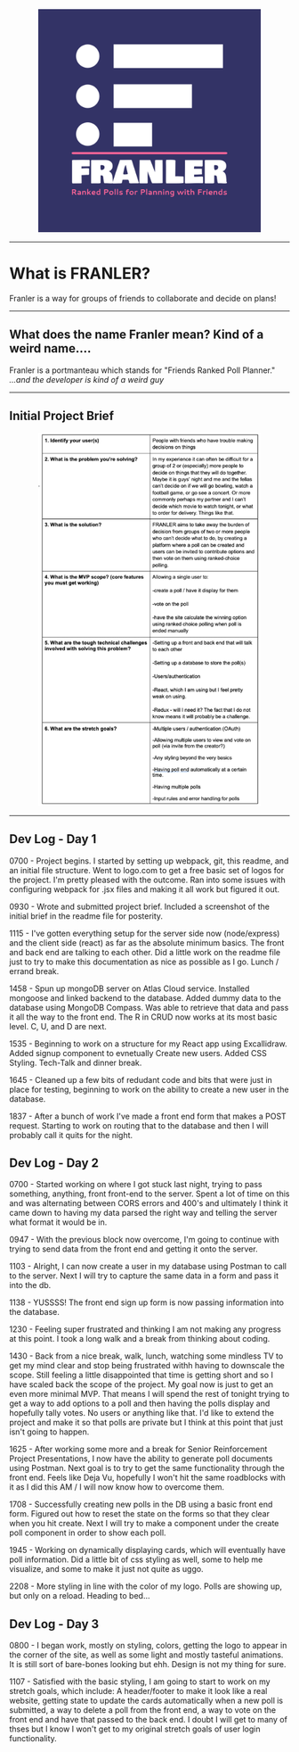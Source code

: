 <div align="center">
  <img src="https://raw.githubusercontent.com/jbhowat/franler/main/franler/assets/logo-color.png" alt="FRANLER" style="width:400px;"/>
</div>

---

# What is FRANLER?
Franler is a way for groups of friends to collaborate and decide on plans!

---
## What does the name Franler mean? Kind of a weird name....
Franler is a portmanteau which stands for "Friends Ranked Poll Planner." *...and the developer is kind of a weird guy*

---

## Initial Project Brief

<div align="center">
  <img src="https://raw.githubusercontent.com/jbhowat/franler/main/franler/assets/FRANLER%20-%20Initial%20Project%20Brief.png" alt="project brief table" style="width:400px;"/>
</div>

---

## Dev Log - Day 1

0700 - Project begins. I started by setting up webpack, git, this readme, and an initial file structure. Went to logo.com to get a free basic set of logos for the project. I'm pretty pleased with the outcome. Ran into some issues with configuring webpack for .jsx files and making it all work but figured it out.

0930 - Wrote and submitted project brief. Included a screenshot of the initial brief in the readme file for posterity.  

1115 - I've gotten everything setup for the server side now (node/express) and the client side (react) as far as the absolute minimum basics. The front and back end are talking to each other. Did a little work on the readme file just to try to make this documentation as nice as possible as I go. Lunch / errand break. 

1458 - Spun up mongoDB server on Atlas Cloud service. Installed mongoose and linked backend to the database. Added dummy data to the database using MongoDB Compass. Was able to retrieve that data and pass it all the way to the front end. The R in CRUD now works at its most basic level. C, U, and D are next.

1535 - Beginning to work on a structure for my React app using Excallidraw. Added signup component to evnetually Create new users. Added CSS Styling. Tech-Talk and dinner break.

1645 - Cleaned up a few bits of redudant code and bits that were just in place for testing, beginning to work on the ability to create a new user in the database.

1837 - After a bunch of work I've made a front end form that makes a POST request. Starting to work on routing that to the database and then I will probably call it quits for the night. 

## Dev Log - Day 2

0700 - Started working on where I got stuck last night, trying to pass something, anything, front front-end to the server. Spent a lot of time on this and was alternating between CORS errors and 400's and ultimately I think it came down to having my data parsed the right way and telling the server what format it would be in. 

0947 - With the previous block now overcome, I'm going to continue with trying to send data from the front end and getting it onto the server. 

1103 - Alright, I can now create a user in my database using Postman to call to the server. Next I will try to capture the same data in a form and pass it into the db.

1138 - YUSSSS! The front end sign up form is now passing information into the database.

1230 - Feeling super frustrated and thinking I am not making any progress at this point. I took a long walk and a break from thinking about coding. 

1430 - Back from a nice break, walk, lunch, watching some mindless TV to get my mind clear and stop being frustrated withh having to downscale the scope. Still feeling a little disappointed that time is getting short and so I have scaled back the scope of the project. My goal now is just to get an even more minimal MVP. That means I will spend the rest of tonight trying to get a way to add options to a poll and then having the polls display and hopefully tally votes. No users or anything like that. I'd like to extend the project and make it so that polls are private but I think at this point that just isn't going to happen.

1625 - After working some more and a break for Senior Reinforcement Project Presentations, I now have the ability to generate poll documents using Postman. Next goal is to try to get the same functionality through the front end. Feels like Deja Vu, hopefully I won't hit the same roadblocks with it as I did this AM / I will now know how to overcome them.

1708 - Successfully creating new polls in the DB using a basic front end form. Figured out how to reset the state on the forms so that they clear when you hit create. Next I will try to make a component under the create poll component in order to show each poll.

1945 - Working on dynamically displaying cards, which will eventually have poll information. Did a little bit of css styling as well, some to help me visualize, and some to make it just not quite as uggo. 

2208 - More styling in line with the color of my logo. Polls are showing up, but only on a reload. Heading to bed...

## Dev Log - Day 3

0800 - I began work, mostly on styling, colors, getting the logo to appear in the corner of the site, as well as some light and mostly tasteful animations. It is still sort of bare-bones looking but ehh. Design is not my thing for sure. 

1107 - Satisfied with the basic styling, I am going to start to work on my stretch goals, which include: A header/footer to make it look like a real website, getting state to update the cards automatically when a new poll is submitted, a way to delete a poll from the front end, a way to vote on the front end and have that passed to the back end. I doubt I will get to many of thses but I know I won't get to my original stretch goals of user login functionality. 

